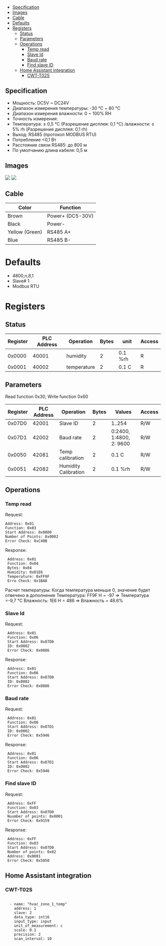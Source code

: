 <!-- TOC -->
  * [Specification](#specification)
  * [Images](#images)
  * [Cable](#cable)
* [Defaults](#defaults)
* [Registers](#registers)
  * [Status](#status)
  * [Parameters](#parameters)
  * [Operations](#operations)
    * [Temp read](#temp-read)
    * [Slave Id](#slave-id)
    * [Baud rate](#baud-rate)
    * [Find slave ID](#find-slave-id)
  * [Home Assistant integration](#home-assistant-integration)
    * [CWT-T02S](#cwt-t02s)
<!-- TOC -->

## Specification

* Мощность: DC5V ~ DC24V
* Диапазон измерения температуры: -30 ℃ ~ 80 ℃
* Диапазон измерения влажности: 0 ~ 100% RH
* Точность измерения:
* Температура: ± 0,5 ℃ (Разрешение дисплея: 0,1 ℃) /влажности: ± 5% rh (Разрешение дисплея: 0,1 rh)
* Выход: RS485 (протокол MODBUS RTU)
* Потребление <0,1 Вт
* Расстояние связи RS485: до 800 м
* По умолчанию длина кабеля: 0,5 м 

## Images 
![](cwt-sensors.png)
![](cwt-sensors-sizing.png)

## Cable


| Color          | Function         |
|----------------|------------------|
| Brown          | Power+ (DC5-30V) |
| Black          | Power-           |
| Yellow (Green) | RS485 A+         |
| Blue           | RS485 B-         |

# Defaults

* 4800,n,8,1
* Slave# 1
* Modbus RTU

# Registers
## Status
| Register | PLC Address | Operation   | Bytes | unit    | Access |
|----------|-------------|-------------|-------|---------|--------|
| 0x0000   | 40001       | humidity    | 2     | 0.1 %rh | R      |
| 0x0001   | 40002       | temperature | 2     | 0.1 C   | R      |


## Parameters 

Read function 0x30, Write function 0x60

| Register | PLC Address | Operation            | Bytes | Values                  | Access |
|----------|-------------|----------------------|-------|-------------------------|--------|
| 0x07D0   | 42001       | Slave ID             | 2     | 1..254                  | R/W    |
| 0x07D1   | 42002       | Baud rate            | 2     | 0:2400, 1:4800, 2: 9600 | R/W    |
| 0x0050   | 42081       | Temp calibration     | 2     | 0.1 C                   | R/W    |
| 0x0051   | 42082       | Humidity Calibration | 2     | 0.1 %rh                 | R/W    |

## Operations
### Temp read

Request:
 ```
 Address: 0x01
 Function: 0x03
 Start Address: 0x0000
 Number of Points: 0x0002
 Error Check: 0xC40B
 ```
Response:
```
 Address: 0x01
 Function: 0x04
 Bytes: 0x04
 Humidity: 0x01E6
 Temperature: 0xFF9F
 Erro Check: 0x1BA0
```
Расчет температуры:
Когда температура меньше 0, значение будет отвечено в дополнение
Температура: FF9F H = -97 => Температура =-9,7 ℃
Влажность: 1E6 H = 486 => Влажность = 48.6%

### Slave Id

Request: 
```
 Address: 0x01
 Function: 0x06
 Start Address: 0x07D0
 ID: 0x0002
 Error Check: 0x0886 
```
Response:
```
 Address: 0x01
 Function: 0x06
 Start Address: 0x07D0
 ID: 0x0002
 Error Check: 0x0886 
```
### Baud rate

Request: 
```
 Address: 0x01
 Function: 0x06
 Start Address: 0x07D1
 ID: 0x0002
 Error Check: 0x5946 
```
Response:
```
 Address: 0x01
 Function: 0x06
 Start Address: 0x07D1
 ID: 0x0002
 Error Check: 0x5946 
```

### Find slave ID
Request: 
```
 Address: 0xFF
 Function: 0x03
 Start Address: 0x07D0
 Nuumber of points: 0x0001
 Error Check: 0x9159 
```
Response:
```
 Address: 0xFF
 Function: 0x03
 Start Address: 0x07D0
 Number of points: 0x02
 Address: 0x0001
 Error Check: 0x5050
```

## Home Assistant integration
### CWT-T02S
```

  - name: "hvac_zone_1_temp"
    address: 1
    slave: 2
    data_type: int16
    input_type: input
    unit_of_measurement: c
    scale: 0.1
    precision: 2
    scan_interval: 10
```